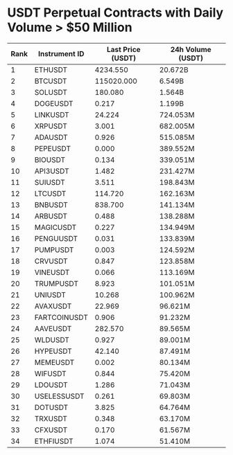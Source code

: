 # USDT Perpetual Contracts with Daily Volume > $50 Million

| Rank | Instrument ID | Last Price (USDT) | 24h Volume (USDT) |
|------|---------------|-------------------|-------------------|
| 1 | ETHUSDT | 4234.550 | 20.672B |
| 2 | BTCUSDT | 115020.000 | 6.549B |
| 3 | SOLUSDT | 180.080 | 1.564B |
| 4 | DOGEUSDT | 0.217 | 1.199B |
| 5 | LINKUSDT | 24.224 | 724.053M |
| 6 | XRPUSDT | 3.001 | 682.005M |
| 7 | ADAUSDT | 0.926 | 515.085M |
| 8 | PEPEUSDT | 0.000 | 389.552M |
| 9 | BIOUSDT | 0.134 | 339.051M |
| 10 | API3USDT | 1.482 | 231.427M |
| 11 | SUIUSDT | 3.511 | 198.843M |
| 12 | LTCUSDT | 114.720 | 162.163M |
| 13 | BNBUSDT | 838.700 | 141.134M |
| 14 | ARBUSDT | 0.488 | 138.288M |
| 15 | MAGICUSDT | 0.227 | 134.949M |
| 16 | PENGUUSDT | 0.031 | 133.839M |
| 17 | PUMPUSDT | 0.003 | 124.592M |
| 18 | CRVUSDT | 0.847 | 123.858M |
| 19 | VINEUSDT | 0.066 | 113.169M |
| 20 | TRUMPUSDT | 8.923 | 101.051M |
| 21 | UNIUSDT | 10.268 | 100.962M |
| 22 | AVAXUSDT | 22.969 | 96.621M |
| 23 | FARTCOINUSDT | 0.906 | 91.232M |
| 24 | AAVEUSDT | 282.570 | 89.565M |
| 25 | WLDUSDT | 0.927 | 89.001M |
| 26 | HYPEUSDT | 42.140 | 87.491M |
| 27 | MEMEUSDT | 0.002 | 80.134M |
| 28 | WIFUSDT | 0.844 | 75.420M |
| 29 | LDOUSDT | 1.286 | 71.043M |
| 30 | USELESSUSDT | 0.261 | 69.803M |
| 31 | DOTUSDT | 3.825 | 64.764M |
| 32 | TRXUSDT | 0.348 | 63.170M |
| 33 | CFXUSDT | 0.170 | 61.567M |
| 34 | ETHFIUSDT | 1.074 | 51.410M |
